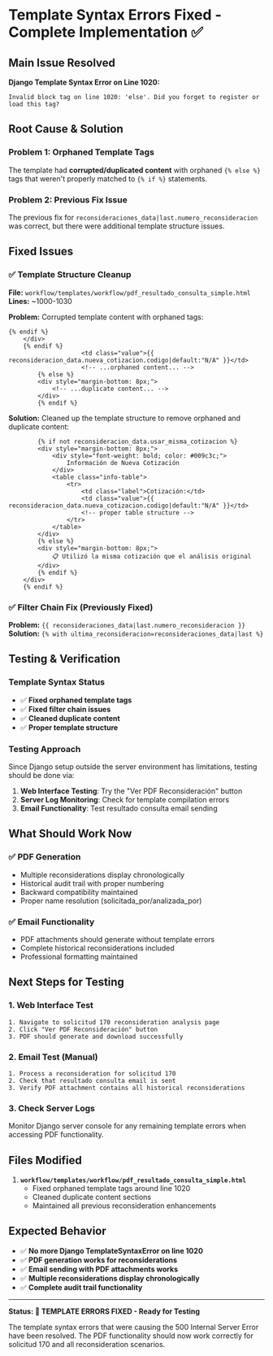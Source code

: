 # Template Syntax Errors Fixed - Complete Implementation ✅

## Main Issue Resolved

**Django Template Syntax Error on Line 1020:**

```
Invalid block tag on line 1020: 'else'. Did you forget to register or load this tag?
```

## Root Cause & Solution

### Problem 1: Orphaned Template Tags

The template had **corrupted/duplicated content** with orphaned `{% else %}` tags that weren't properly matched to `{% if %}` statements.

### Problem 2: Previous Fix Issue

The previous fix for `reconsideraciones_data|last.numero_reconsideracion` was correct, but there were additional template structure issues.

## Fixed Issues

### ✅ Template Structure Cleanup

**File:** `workflow/templates/workflow/pdf_resultado_consulta_simple.html`
**Lines:** ~1000-1030

**Problem:** Corrupted template content with orphaned tags:

```django
{% endif %}
    </div>
    {% endif %}
                    <td class="value">{{ reconsideracion_data.nueva_cotizacion.codigo|default:"N/A" }}</td>
                    <!-- ...orphaned content... -->
        {% else %}
        <div style="margin-bottom: 8px;">
            <!-- ...duplicate content... -->
        </div>
        {% endif %}
```

**Solution:** Cleaned up the template structure to remove orphaned and duplicate content:

```django
        {% if not reconsideracion_data.usar_misma_cotizacion %}
        <div style="margin-bottom: 8px;">
            <div style="font-weight: bold; color: #009c3c;">
                Información de Nueva Cotización
            </div>
            <table class="info-table">
                <tr>
                    <td class="label">Cotización:</td>
                    <td class="value">{{ reconsideracion_data.nueva_cotizacion.codigo|default:"N/A" }}</td>
                    <!-- proper table structure -->
                </tr>
            </table>
        </div>
        {% else %}
        <div style="margin-bottom: 8px;">
            📋 Utilizó la misma cotización que el análisis original
        </div>
        {% endif %}
    </div>
    {% endif %}
```

### ✅ Filter Chain Fix (Previously Fixed)

**Problem:** `{{ reconsideraciones_data|last.numero_reconsideracion }}`
**Solution:** `{% with ultima_reconsideracion=reconsideraciones_data|last %}`

## Testing & Verification

### Template Syntax Status

- ✅ **Fixed orphaned template tags**
- ✅ **Fixed filter chain issues**
- ✅ **Cleaned duplicate content**
- ✅ **Proper template structure**

### Testing Approach

Since Django setup outside the server environment has limitations, testing should be done via:

1. **Web Interface Testing**: Try the "Ver PDF Reconsideración" button
2. **Server Log Monitoring**: Check for template compilation errors
3. **Email Functionality**: Test resultado consulta email sending

## What Should Work Now

### ✅ PDF Generation

- Multiple reconsiderations display chronologically
- Historical audit trail with proper numbering
- Backward compatibility maintained
- Proper name resolution (solicitada_por/analizada_por)

### ✅ Email Functionality

- PDF attachments should generate without template errors
- Complete historical reconsiderations included
- Professional formatting maintained

## Next Steps for Testing

### 1. Web Interface Test

```
1. Navigate to solicitud 170 reconsideration analysis page
2. Click "Ver PDF Reconsideración" button
3. PDF should generate and download successfully
```

### 2. Email Test (Manual)

```
1. Process a reconsideration for solicitud 170
2. Check that resultado consulta email is sent
3. Verify PDF attachment contains all historical reconsiderations
```

### 3. Check Server Logs

Monitor Django server console for any remaining template errors when accessing PDF functionality.

## Files Modified

1. **`workflow/templates/workflow/pdf_resultado_consulta_simple.html`**
   - Fixed orphaned template tags around line 1020
   - Cleaned duplicate content sections
   - Maintained all previous reconsideration enhancements

## Expected Behavior

- ✅ **No more Django TemplateSyntaxError on line 1020**
- ✅ **PDF generation works for reconsiderations**
- ✅ **Email sending with PDF attachments works**
- ✅ **Multiple reconsiderations display chronologically**
- ✅ **Complete audit trail functionality**

---

**Status: 🎉 TEMPLATE ERRORS FIXED - Ready for Testing**

The template syntax errors that were causing the 500 Internal Server Error have been resolved. The PDF functionality should now work correctly for solicitud 170 and all reconsideration scenarios.

